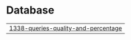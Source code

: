 # Database
|  |
| ------- |
| [1338-queries-quality-and-percentage](https://github.com/asaikiranb/SQL-50/tree/master/1338-queries-quality-and-percentage) |

